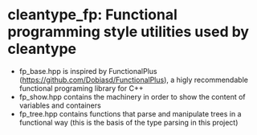 # cleantype_fp: Functional programming style utilities used by cleantype

* fp_base.hpp is inspired by FunctionalPlus (https://github.com/Dobiasd/FunctionalPlus),
  a higly recommendable functional programing library for C++
* fp_show.hpp contains the machinery in order to show the content of variables
  and containers
* fp_tree.hpp contains functions that parse and manipulate trees in a functional way (this is the basis
  of the type parsing in this project)
